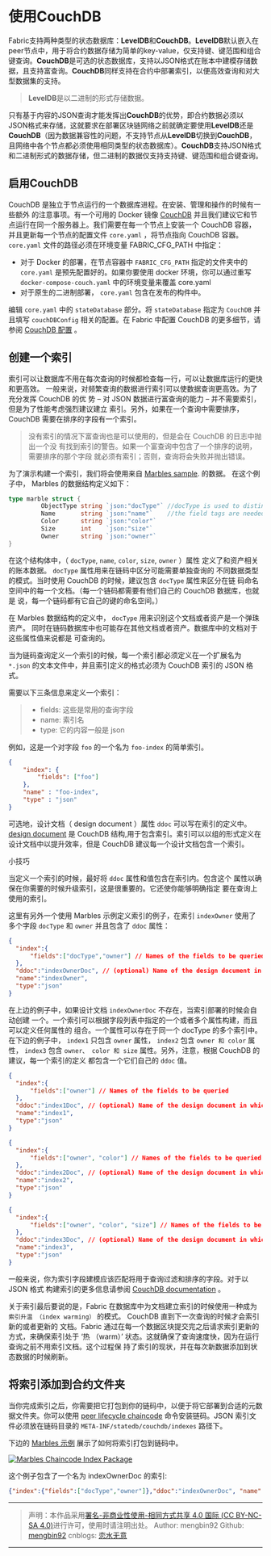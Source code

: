 # 使用CouchDB

Fabric支持两种类型的状态数据库：**LevelDB**和**CouchDB**。**LevelDB**默认嵌入在peer节点中，用于将合约数据存储为简单的key-value，仅支持键、键范围和组合键查询。**CouchDB**是可选的状态数据库，支持以JSON格式在账本中建模存储数据，且支持富查询。**CouchDB**同样支持在合约中部署索引，以便高效查询和对大型数据集的支持。

> **LevelDB**是以二进制的形式存储数据。

只有基于内容的JSON查询才能发挥出**CouchDB**的优势，即合约数据必须以JSON格式来存储，这就要求在部署区块链网络之前就确定要使用**LevelDB**还是**CouchDB**（因为数据兼容性的问题，不支持节点从**LevelDB**切换到**CouchDB**，且网络中各个节点都必须使用相同类型的状态数据库）。**CouchDB**支持JSON格式和二进制形式的数据存储，但二进制的数据仅支持支持键、键范围和组合键查询。

## 启用CouchDB

CouchDB 是独立于节点运行的一个数据库进程。在安装、管理和操作的时候有一些额外 的注意事项。有一个可用的 Docker 镜像 [CouchDB](https://hub.docker.com/_/couchdb/) 并且我们建议它和节点运行在同一个服务器上。我们需要在每一个节点上安装一个 CouchDB 容器，并且更新每一个节点的配置文件 `core.yaml` ，将节点指向 CouchDB 容器。 `core.yaml` 文件的路径必须在环境变量 FABRIC_CFG_PATH 中指定：

- 对于 Docker 的部署，在节点容器中 `FABRIC_CFG_PATH` 指定的文件夹中的 `core.yaml` 是预先配置好的。如果你要使用 docker 环境，你可以通过重写 `docker-compose-couch.yaml` 中的环境变量来覆盖 core.yaml
- 对于原生的二进制部署， `core.yaml` 包含在发布的构件中。

编辑 `core.yaml` 中的 `stateDatabase` 部分。将 `stateDatabase` 指定为 `CouchDB` 并且填写 `couchDBConfig` 相关的配置。在 Fabric 中配置 CouchDB 的更多细节，请参阅 [CouchDB 配置](https://hyperledger-fabric.readthedocs.io/zh_CN/latest/couchdb_as_state_database.html#couchdb-configuration) 。

## 创建一个索引

索引可以让数据库不用在每次查询的时候都检查每一行，可以让数据库运行的更快和更高效。 一般来说，对频繁查询的数据进行索引可以使数据查询更高效。为了充分发挥 CouchDB 的优 势 – 对 JSON 数据进行富查询的能力 – 并不需要索引，但是为了性能考虑强烈建议建立 索引。另外，如果在一个查询中需要排序，CouchDB 需要在排序的字段有一个索引。

> 没有索引的情况下富查询也是可以使用的，但是会在 CouchDB 的日志中抛出一个没 有找到索引的警告。如果一个富查询中包含了一个排序的说明，需要排序的那个字段 就必须有索引；否则，查询将会失败并抛出错误。

为了演示构建一个索引，我们将会使用来自 [Marbles sample](https://github.com/hyperledger/fabric-samples/blob/master/chaincode/marbles02/go/marbles_chaincode.go). 的数据。 在这个例子中， Marbles 的数据结构定义如下：

```go
type marble struct {
         ObjectType string `json:"docType"` //docType is used to distinguish the various types of objects in state database
         Name       string `json:"name"`    //the field tags are needed to keep case from bouncing around
         Color      string `json:"color"`
         Size       int    `json:"size"`
         Owner      string `json:"owner"`
}
```

在这个结构体中，（ `docType`, `name`, `color`, `size`, `owner` ）属性 定义了和资产相关的账本数据。 `docType` 属性用来在链码中区分可能需要单独查询的 不同数据类型的模式。当时使用 CouchDB 的时候，建议包含 `docType` 属性来区分在链 码命名空间中的每一个文档。（每一个链码都需要有他们自己的 CouchDB 数据库，也就是 说，每一个链码都有它自己的键的命名空间。）

在 Marbles 数据结构的定义中， `docType` 用来识别这个文档或者资产是一个弹珠资产。 同时在链码数据库中也可能存在其他文档或者资产。数据库中的文档对于这些属性值来说都是 可查询的。

当为链码查询定义一个索引的时候，每一个索引都必须定义在一个扩展名为 `*.json` 的文本文件中，并且索引定义的格式必须为 CouchDB 索引的 JSON 格式。

需要以下三条信息来定义一个索引：

> - fields: 这些是常用的查询字段
> - name: 索引名
> - type: 它的内容一般是 json

例如，这是一个对字段 `foo` 的一个名为 `foo-index` 的简单索引。

```json
{
    "index": {
        "fields": ["foo"]
    },
    "name" : "foo-index",
    "type" : "json"
}
```

可选地，设计文档（ design document ）属性 `ddoc` 可以写在索引的定义中。[design document](http://guide.couchdb.org/draft/design.html) 是 CouchDB 结构,用于包含索引。索引可以以组的形式定义在设计文档中以提升效率，但是 CouchDB 建议每一个设计文档包含一个索引。

小技巧

当定义一个索引的时候，最好将 `ddoc` 属性和值包含在索引内。包含这个 属性以确保在你需要的时候升级索引，这是很重要的。它还使你能够明确指定 要在查询上使用的索引。

这里有另外一个使用 Marbles 示例定义索引的例子，在索引 `indexOwner` 使用了多个字段 `docType` 和 `owner` 并且包含了 `ddoc` 属性：

```json
{
  "index":{
      "fields":["docType","owner"] // Names of the fields to be queried
  },
  "ddoc":"indexOwnerDoc", // (optional) Name of the design document in which the index will be created.
  "name":"indexOwner",
  "type":"json"
}
```

在上边的例子中，如果设计文档 `indexOwnerDoc` 不存在，当索引部署的时候会自动创建 一个。一个索引可以根据字段列表中指定的一个或者多个属性构建，而且可以定义任何属性的 组合。一个属性可以存在于同一个 docType 的多个索引中。在下边的例子中， `index1` 只包含 `owner` 属性， `index2` 包含 `owner 和 color` 属性， `index3` 包含 `owner、 color 和 size` 属性。另外，注意，根据 CouchDB 的建议，每一个索引的定义 都包含一个它们自己的 `ddoc` 值。

```json
{
  "index":{
      "fields":["owner"] // Names of the fields to be queried
  },
  "ddoc":"index1Doc", // (optional) Name of the design document in which the index will be created.
  "name":"index1",
  "type":"json"
}

{
  "index":{
      "fields":["owner", "color"] // Names of the fields to be queried
  },
  "ddoc":"index2Doc", // (optional) Name of the design document in which the index will be created.
  "name":"index2",
  "type":"json"
}

{
  "index":{
      "fields":["owner", "color", "size"] // Names of the fields to be queried
  },
  "ddoc":"index3Doc", // (optional) Name of the design document in which the index will be created.
  "name":"index3",
  "type":"json"
}
```

一般来说，你为索引字段建模应该匹配将用于查询过滤和排序的字段。对于以 JSON 格式 构建索引的更多信息请参阅 [CouchDB documentation](http://docs.couchdb.org/en/latest/api/database/find.html#db-index) 。

关于索引最后要说的是，Fabric 在数据库中为文档建立索引的时候使用一种成为 `索引升温 （index warming）` 的模式。 CouchDB 直到下一次查询的时候才会索引新的或者更新的 文档。Fabric 通过在每一个数据区块提交完之后请求索引更新的方式，来确保索引处于 ‘热 （warm）’ 状态。这就确保了查询速度快，因为在运行查询之前不用索引文档。这个过程保 持了索引的现状，并在每次新数据添加到状态数据的时候刷新。

## 将索引添加到合约文件夹

当你完成索引之后，你需要把它打包到你的链码中，以便于将它部署到合适的元数据文件夹。你可以使用 [peer lifecycle chaincode](https://hyperledger-fabric.readthedocs.io/zh_CN/latest/commands/peerlifecycle.html) 命令安装链码。JSON 索引文件必须放在链码目录的 `META-INF/statedb/couchdb/indexes` 路径下。

下边的 [Marbles 示例](https://github.com/hyperledger/fabric-samples/tree/master/chaincode/marbles02/go) 展示了如何将索引打包到链码中。

[![Marbles Chaincode Index Package](https://hyperledger-fabric.readthedocs.io/zh_CN/latest/_images/couchdb_tutorial_pkg_example.png)](https://hyperledger-fabric.readthedocs.io/zh_CN/latest/_images/couchdb_tutorial_pkg_example.png)

这个例子包含了一个名为 indexOwnerDoc 的索引:

```json
{"index":{"fields":["docType","owner"]},"ddoc":"indexOwnerDoc", "name":"indexOwner","type":"json"}
```

---

> 声明：本作品采用[署名-非商业性使用-相同方式共享 4.0 国际 (CC BY-NC-SA 4.0)](https://creativecommons.org/licenses/by-nc-sa/4.0/deed.zh)进行许可，使用时请注明出处。
> Author: mengbin92
> Github: [mengbin92](https://mengbin92.github.io/)
> cnblogs: [恋水无意](https://www.cnblogs.com/lianshuiwuyi/)

---
